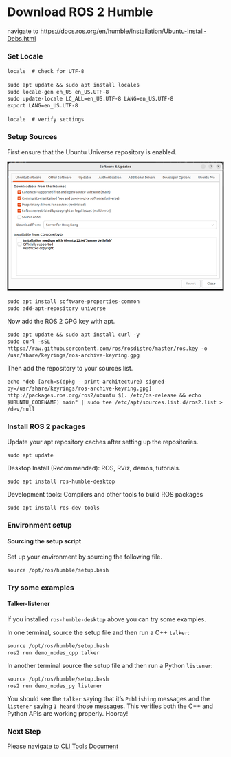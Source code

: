 # Download ROS 2 Humble

navigate to https://docs.ros.org/en/humble/Installation/Ubuntu-Install-Debs.html

### Set Locale

```
locale  # check for UTF-8

sudo apt update && sudo apt install locales
sudo locale-gen en_US en_US.UTF-8
sudo update-locale LC_ALL=en_US.UTF-8 LANG=en_US.UTF-8
export LANG=en_US.UTF-8

locale  # verify settings
```

### Setup Sources

First ensure that the Ubuntu Universe repository is enabled.

<div style="text-align: center;">
    <img src="img/1.png" alt="drawing" width="600"/>
</div>

```
sudo apt install software-properties-common
sudo add-apt-repository universe
```

Now add the ROS 2 GPG key with apt.

```
sudo apt update && sudo apt install curl -y
sudo curl -sSL https://raw.githubusercontent.com/ros/rosdistro/master/ros.key -o /usr/share/keyrings/ros-archive-keyring.gpg
```

Then add the repository to your sources list.

```
echo "deb [arch=$(dpkg --print-architecture) signed-by=/usr/share/keyrings/ros-archive-keyring.gpg] http://packages.ros.org/ros2/ubuntu $(. /etc/os-release && echo $UBUNTU_CODENAME) main" | sudo tee /etc/apt/sources.list.d/ros2.list > /dev/null
```

### Install ROS 2 packages

Update your apt repository caches after setting up the repositories.

```
sudo apt update
```

Desktop Install (Recommended): ROS, RViz, demos, tutorials.

```
sudo apt install ros-humble-desktop
```

Development tools: Compilers and other tools to build ROS packages
```
sudo apt install ros-dev-tools
```

### Environment setup

#### Sourcing the setup script
Set up your environment by sourcing the following file.
```
source /opt/ros/humble/setup.bash
```

### Try some examples

#### Talker-listener

If you installed `ros-humble-desktop` above you can try some examples.

In one terminal, source the setup file and then run a C++ `talker`:

```
source /opt/ros/humble/setup.bash
ros2 run demo_nodes_cpp talker
```

In another terminal source the setup file and then run a Python `listener`:

```
source /opt/ros/humble/setup.bash
ros2 run demo_nodes_py listener
```

You should see the `talker` saying that it’s `Publishing` messages and the `listener` saying `I heard` those messages. This verifies both the C++ and Python APIs are working properly. Hooray!

### Next Step

Please navigate to [CLI Tools Document](2_doc.md)